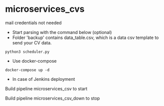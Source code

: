 # microservices_cvs

mail credentials not needed

* Start parsing with the command below (optional)
* Folder 'backup' contains data_table.csv, which is a data csv template to send your CV data.
```
python3 scheduler.py
```
* Use docker-compose
```
docker-compose up -d
```


* In case of Jenkins deployment

Build pipeline microservices_csv to start

Build pipeline microservices_csv_down to stop

